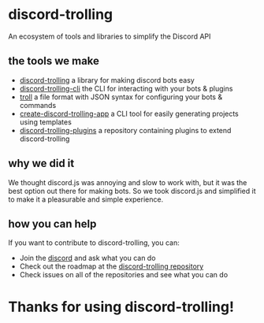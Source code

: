 # discord-trolling
An ecosystem of tools and libraries to simplify the Discord API

## the tools we make
- [discord-trolling](https://github.com/discord-trolling/discord-trolling) a library for making discord bots easy
- [discord-trolling-cli](https://github.com/discord-trolling/discord-trolling-cli) the CLI for interacting with your bots & plugins
- [troll](https://github.com/discord-trolling/troll) a file format with JSON syntax for configuring your bots & commands
- [create-discord-trolling-app](https://github.com/discord-trolling/create-discord-trolling-app) a CLI tool for easily generating projects using templates
- [discord-trolling-plugins](https://github.com/discord-trolling/plugins) a repository containing plugins to extend discord-trolling

## why we did it
We thought discord.js was annoying and slow to work with, but it was the best option out there for making bots. So we took discord.js and simplified it to make it a pleasurable and simple experience.

## how you can help
If you want to contribute to discord-trolling, you can:
- Join the [discord](https://discord.gg/KB54qTRZrh) and ask what you can do
- Check out the roadmap at the [discord-trolling repository](https://github.com/discord-trolling/discord-trolling)
- Check issues on all of the repositories and see what you can do

# Thanks for using discord-trolling!
